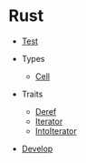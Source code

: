 # Rust

- [Test](./test.md)
- Types
  - [Cell](./types/cell.md)
  
 - Traits
   - [Deref](./traits/deref.md)
   - [Iterator](./traits/iterator.md)
   - [IntoIterator](./traits/into_iterator.md)
   
 - [Develop](./develop.md)